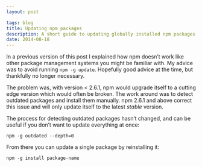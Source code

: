 ```yaml
---
layout: post

tags: blog
title: Updating npm packages
description: A short guide to updating globally installed npm packages.
date: 2014-08-18
---
```


In a previous version of this post I explained how npm doesn’t work like other package management systems you might be familiar with. My advice was to avoid running `npm -g update`. Hopefully good advice at the time, but thankfully no longer necessary.

The problem was, with version < 2.6.1, npm would upgrade itself to a cutting edge version which would often be broken. The work around was to detect outdated packages and install them manually. npm 2.6.1 and above correct this issue and will only update itself to the latest *stable* version.

The process for detecting outdated packages hasn’t changed, and can be useful if you don’t want to update everything at once:


    npm -g outdated --depth=0


From there you can update a single package by reinstalling it:


    npm -g install package-name


[npm]: https://docs.npmjs.com/getting-started/updating-global-packages
